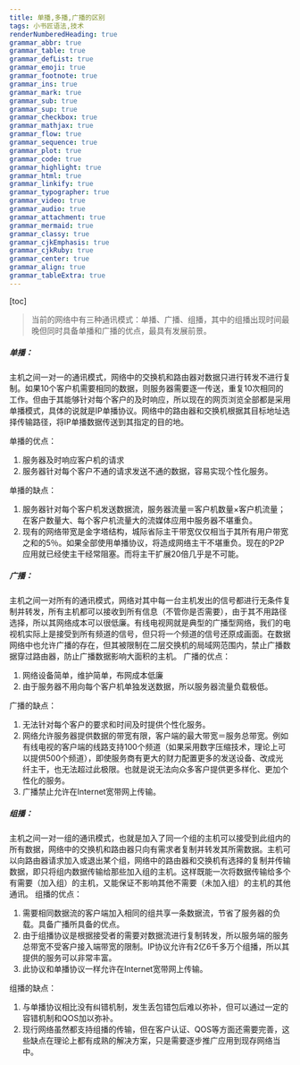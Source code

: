 ```yaml
---
title: 单播,多播,广播的区别
tags: 小书匠语法,技术
renderNumberedHeading: true
grammar_abbr: true
grammar_table: true
grammar_defList: true
grammar_emoji: true
grammar_footnote: true
grammar_ins: true
grammar_mark: true
grammar_sub: true
grammar_sup: true
grammar_checkbox: true
grammar_mathjax: true
grammar_flow: true
grammar_sequence: true
grammar_plot: true
grammar_code: true
grammar_highlight: true
grammar_html: true
grammar_linkify: true
grammar_typographer: true
grammar_video: true
grammar_audio: true
grammar_attachment: true
grammar_mermaid: true
grammar_classy: true
grammar_cjkEmphasis: true
grammar_cjkRuby: true
grammar_center: true
grammar_align: true
grammar_tableExtra: true
---
```


[toc]

> 当前的网络中有三种通讯模式：单播、广播、组播，其中的组播出现时间最晚但同时具备单播和广播的优点，最具有发展前景。

##### 单播：
主机之间一对一的通讯模式，网络中的交换机和路由器对数据只进行转发不进行复制。如果10个客户机需要相同的数据，则服务器需要逐一传送，重复10次相同的工作。但由于其能够针对每个客户的及时响应，所以现在的网页浏览全部都是采用单播模式，具体的说就是IP单播协议。网络中的路由器和交换机根据其目标地址选择传输路径，将IP单播数据传送到其指定的目的地。

单播的优点：
1. 服务器及时响应客户机的请求
2. 服务器针对每个客户不通的请求发送不通的数据，容易实现个性化服务。

单播的缺点：
1. 服务器针对每个客户机发送数据流，服务器流量＝客户机数量×客户机流量；在客户数量大、每个客户机流量大的流媒体应用中服务器不堪重负。
2. 现有的网络带宽是金字塔结构，城际省际主干带宽仅仅相当于其所有用户带宽之和的5％。如果全部使用单播协议，将造成网络主干不堪重负。现在的P2P应用就已经使主干经常阻塞。而将主干扩展20倍几乎是不可能。

##### 广播：
主机之间一对所有的通讯模式，网络对其中每一台主机发出的信号都进行无条件复制并转发，所有主机都可以接收到所有信息（不管你是否需要），由于其不用路径选择，所以其网络成本可以很低廉。有线电视网就是典型的广播型网络，我们的电视机实际上是接受到所有频道的信号，但只将一个频道的信号还原成画面。在数据网络中也允许广播的存在，但其被限制在二层交换机的局域网范围内，禁止广播数据穿过路由器，防止广播数据影响大面积的主机。
广播的优点：
1. 网络设备简单，维护简单，布网成本低廉
2. 由于服务器不用向每个客户机单独发送数据，所以服务器流量负载极低。

广播的缺点：
1. 无法针对每个客户的要求和时间及时提供个性化服务。
2. 网络允许服务器提供数据的带宽有限，客户端的最大带宽＝服务总带宽。例如有线电视的客户端的线路支持100个频道（如果采用数字压缩技术，理论上可以提供500个频道），即使服务商有更大的财力配置更多的发送设备、改成光纤主干，也无法超过此极限。也就是说无法向众多客户提供更多样化、更加个性化的服务。
3. 广播禁止允许在Internet宽带网上传输。

##### 组播：
主机之间一对一组的通讯模式，也就是加入了同一个组的主机可以接受到此组内的所有数据，网络中的交换机和路由器只向有需求者复制并转发其所需数据。主机可以向路由器请求加入或退出某个组，网络中的路由器和交换机有选择的复制并传输数据，即只将组内数据传输给那些加入组的主机。这样既能一次将数据传输给多个有需要（加入组）的主机，又能保证不影响其他不需要（未加入组）的主机的其他通讯。
组播的优点：
1. 需要相同数据流的客户端加入相同的组共享一条数据流，节省了服务器的负载。具备广播所具备的优点。
2. 由于组播协议是根据接受者的需要对数据流进行复制转发，所以服务端的服务总带宽不受客户接入端带宽的限制。IP协议允许有2亿6千多万个组播，所以其提供的服务可以非常丰富。 
3. 此协议和单播协议一样允许在Internet宽带网上传输。

组播的缺点：
1. 与单播协议相比没有纠错机制，发生丢包错包后难以弥补，但可以通过一定的容错机制和QOS加以弥补。
2. 现行网络虽然都支持组播的传输，但在客户认证、QOS等方面还需要完善，这些缺点在理论上都有成熟的解决方案，只是需要逐步推广应用到现存网络当中。


